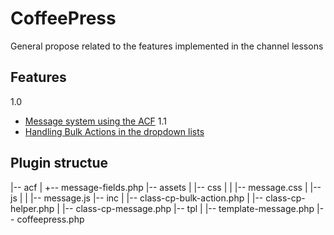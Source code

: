 # CoffeePress
General propose related to the features implemented in the channel lessons

## Features
1.0
- [Message system using the ACF](https://www.youtube.com/playlist?list=PLoGR11_Q_6nbMcUYZU-_Sl3ukDzjboFzC)
1.1
- [Handling Bulk Actions in the dropdown lists]()

## Plugin structue

|-- acf
|   +-- message-fields.php
|-- assets
|   |-- css
|   |   |-- message.css
|   |-- js
|   |   |-- message.js
|-- inc
|   |-- class-cp-bulk-action.php
|   |-- class-cp-helper.php
|   |-- class-cp-message.php
|-- tpl
|   |-- template-message.php
|-- coffeepress.php
